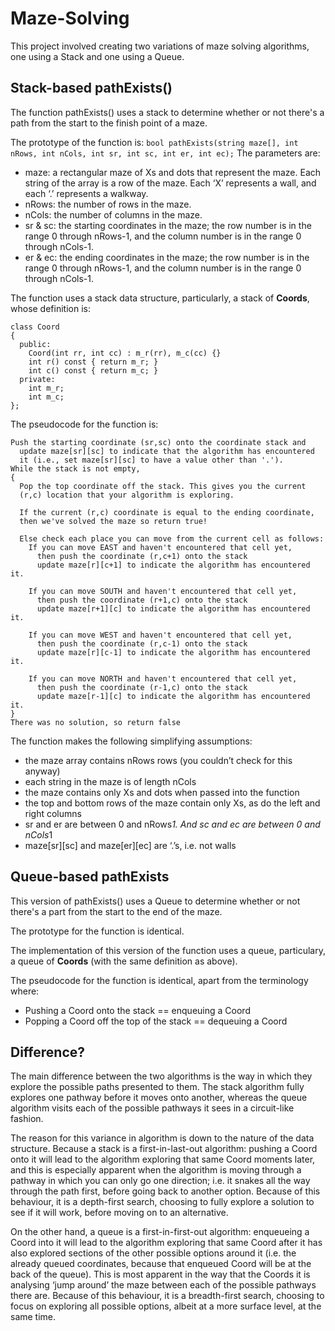 # Maze-Solving
This project involved creating two variations of maze solving algorithms, one using a Stack and one using a Queue.

## Stack-based pathExists()
The function pathExists() uses a stack to determine whether or not there's a path from the start to the finish point of a maze.

The prototype of the function is:
``` bool pathExists(string maze[], int nRows, int nCols, int sr, int sc, int er, int ec); ```
The parameters are:
*	maze: a rectangular maze of Xs and dots that represent the maze. Each string of the array is a row of the maze. Each ‘X’ represents a wall, and each ‘.’ represents a walkway.
*	nRows: the number of rows in the maze.
*	nCols: the number of columns in the maze.
*	sr & sc: the starting coordinates in the maze; the row number is in the range 0 through nRows-1, and the column number is in the range 0 through nCols-1.
*	er & ec: the ending coordinates in the maze; the row number is in the range 0 through nRows-1, and the column number is in the range 0 through nCols-1.

The function uses a stack data structure, particularly, a stack of __Coords__, whose definition is:
```
class Coord
{
  public:
    Coord(int rr, int cc) : m_r(rr), m_c(cc) {}
    int r() const { return m_r; }
    int c() const { return m_c; }
  private:
    int m_r;
    int m_c;
};
```

The pseudocode for the function is:
```
Push the starting coordinate (sr,sc) onto the coordinate stack and
  update maze[sr][sc] to indicate that the algorithm has encountered
  it (i.e., set maze[sr][sc] to have a value other than '.').
While the stack is not empty,
{
  Pop the top coordinate off the stack. This gives you the current
  (r,c) location that your algorithm is exploring.
  
  If the current (r,c) coordinate is equal to the ending coordinate,
  then we've solved the maze so return true! 
  
  Else check each place you can move from the current cell as follows:
    If you can move EAST and haven't encountered that cell yet,
      then push the coordinate (r,c+1) onto the stack
      update maze[r][c+1] to indicate the algorithm has encountered it.
      
    If you can move SOUTH and haven't encountered that cell yet,
      then push the coordinate (r+1,c) onto the stack
      update maze[r+1][c] to indicate the algorithm has encountered it.
                
    If you can move WEST and haven't encountered that cell yet,
      then push the coordinate (r,c-1) onto the stack 
      update maze[r][c-1] to indicate the algorithm has encountered it.
                
    If you can move NORTH and haven't encountered that cell yet,
      then push the coordinate (r-1,c) onto the stack
      update maze[r-1][c] to indicate the algorithm has encountered it.
}
There was no solution, so return false
```

The function makes the following simplifying assumptions:
*	the maze array contains nRows rows (you couldn’t check for this anyway)
*	each string in the maze is of length nCols
*	the maze contains only Xs and dots when passed into the function
*	the top and bottom rows of the maze contain only Xs, as do the left and right columns
*	sr and er are between 0 and nRows*1. And sc and ec are between 0 and nCols*1
*	maze[sr][sc] and maze[er][ec] are ‘.’s, i.e. not walls

## Queue-based pathExists
This version of pathExists() uses a Queue to determine whether or not there's a part from the start to the end of the maze.

The prototype for the function is identical.

The implementation of this version of the function uses a queue, particulary, a queue of __Coords__ (with the same definition as above).

The pseudocode for the function is identical, apart from the terminology where:
* Pushing a Coord onto the stack == enqueuing a Coord
* Popping a Coord off the top of the stack == dequeuing a Coord

## Difference?
The main difference between the two algorithms is the way in which they explore the possible paths presented to them. The stack algorithm fully explores one pathway before it moves onto another, whereas the queue algorithm visits each of the possible pathways it sees in a circuit-like fashion.

The reason for this variance in algorithm is down to the nature of the data structure. Because a stack is a first-in-last-out algorithm: pushing a Coord onto it will lead to the algorithm exploring that same Coord moments later, and this is especially apparent when the algorithm is moving through a pathway in which you can only go one direction; i.e. it snakes all the way through the path first, before going back to another option. Because of this behaviour, it is a depth-first search, choosing to fully explore a solution to see if it will work, before moving on to an alternative.

On the other hand, a queue is a first-in-first-out algorithm: enqueueing a Coord into it will lead to the algorithm exploring that same Coord after it has also explored sections of the other possible options around it (i.e. the already queued coordinates, because that enqueued Coord will be at the back of the queue). This is most apparent in the way that the Coords it is analysing ‘jump around’ the maze between each of the possible pathways there are. Because of this behaviour, it is a breadth-first search, choosing to focus on exploring all possible options, albeit at a more surface level, at the same time.
